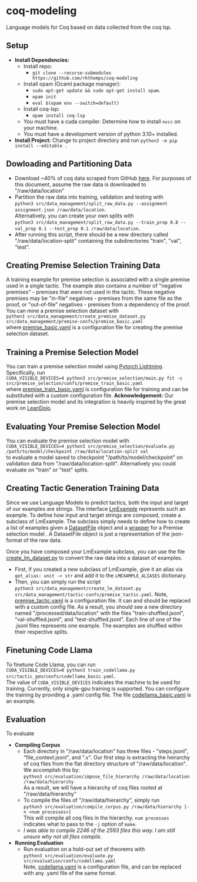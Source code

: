 # coq-modeling
Language models for Coq based on data collected from the coq lsp. 

## Setup
- **Install Dependencies:**
    - Install repo:
      - `git clone --recurse-submodules https://github.com/rkthomps/coq-modeling`
    - Install opam (Ocaml package manager):
      - `sudo apt-get update && sudo apt-get install opam`.
      - `opam init`
      - `eval $(opam env --switch=default)`
    - Install coq-lsp:
      - `opam install coq-lsp`
    - You must have a cuda compiler. Determine how to install `nvcc` on your machine.
    - You must have a development version of python 3.10+ installed. 
- **Install Project:** Change to project directory and run `python3 -m pip install --editable .`

## Dowloading and Partitioning Data
- Download ~40% of coq data scraped from GitHub [here](https://drive.google.com/file/d/17b85sftlgmQxqxFXZ7JPUOAfazaTROUw/view?usp=sharing). For purposes of this document, assume the raw data is downloaded to "/raw/data/location"
- Partition the raw data into training, validation and testing with\
  `python3 src/data_management/split_raw_data.py --assignment assignment.json /raw/data/location`.\
  Alternatively, you can create your own splits with\
  `python3 src/data_management/split_raw_data.py --train_prop 0.8 --val_prop 0.1 --test_prop 0.1 /raw/data/location`.
- After running this script, there should be a new directory called "/raw/data/location-split" containing the subdirectories "train", "val", "test".

## Creating Premise Selection Training Data
A training example for premise selection is associated with a single premise used in a single tactic. The example also contains a number of "negative premises" - premises that were not used in the tactic. These negative premises may be "in-file" negatives - premises from the same file as the proof, or "out-of-file" negatives - premises from a dependency of the proof. You can mine a premise selection dataset with\
`python3 src/data_management/create_premise_dataset.py src/data_management/premise-confs/premise_basic.yaml`\
where [premise_basic.yaml](src/data_management/premise_basic.yaml) is a configuration file for creating the premise selection dataset.

## Training a Premise Selection Model
You can train a premise selection model using [Pytorch Lightning](https://lightning.ai/). Specifically, run\
`CUDA_VISIBLE_DEVICES=4 python3 src/premise_selection/main.py fit -c src/premise_selection/confs/premise_train_basic.yaml`\
where [premise_train_basic.yaml](src/premise_selection/confs/premise_train_basic.yaml) is configuration file for training and can be substituted with a custom configuration file. 
**Acknowledgement:** Our premise selection model and its integration is heavily inspired by the great work on [LeanDojo](https://leandojo.org/).

## Evaluating Your Premise Selection Model
You can evaluate the premise selection model with\
`CUDA_VISIBLE_DEVICES=4 python3 src/premise_selection/evaluate.py /path/to/model/checkpoint /raw/data/location-split val`\
to evaluate a model saved to checkpoint "/path/to/model/checkpoint" on validation data from "/raw/data/location-split". Alternatively you could evaluate on "train" or "test" splits. 

## Creating Tactic Generation Training Data
Since we use Language Models to predict tactics, both the input and target of our examples are strings. The interface [LmExample](src/data_management/lm_example.py) represents such an example. To define how input and target strings are composed, create a subclass of LmExample. The subclass simply needs to define how to create a list of examples given a [DatasetFile](src/data_management/dataset_file.py) object and a [wrapper](src/model_deployment/premise_model_wrapper.py) for a Premise selection model . A DatasetFile object is just a representation of the json-format of the raw data. 

Once you have composed your LmExample subclass, you can use the file [create_lm_dataset.py](src/data_management/create_lm_dataset.py) to convert the raw data into a dataset of examples. 
- First, if you created a new subclass of LmExample, give it an alias via `get_alias: unit -> str` and add it to the `LMEXAMPLE_ALIASES` dictionary.
- Then, you can simply run the script\
  `python3 src/data_management/create_lm_dataset.py src/data_management/tactic-confs/premise_tactic.yaml`. Note, [premise_tactic.yaml](src/data_management/tactic-confs/premise_tactic.yaml) is a configuration file. It can and should be replaced with a custom config file. As a result, you should see a new directory named "/processed/data/location" with the files "train-shuffled.jsonl", "val-shuffled.jsonl", and "test-shuffled.jsonl". Each line of one of the .jsonl files represents one example. The examples are shuffled within their respective splits.


## Finetuning Code Llama
To finetune Code Llama, you can run\
`CUDA_VISIBLE_DEVICES=0 python3 train_codellama.py src/tactic_gen/confs/codellama_basic.yaml`.\
The value of `CUDA_VISIBLE_DEVICES` indicates the machine to be used for training. Currently, only single-gpu training is supported. You can configure the training by providing a .yaml config file. The file [codellama_basic.yaml](src/tactic_gen/confs/codellama_basic.yaml) is an example. 

## Evaluation
To evaluate 
- **Compiling Corpus**
  - Each directory in "/raw/data/location" has three files - "steps.jsonl", "file_context.jsonl", and "<file>.v". Our first step is extracting the heirarchy of coq files from the
    flat directory structure of "/raw/data/location". We accomplish this by:\
    `python3 src/evaluation/impose_file_hierarchy /raw/data/location /raw/data/hierarchy`\
    As a result, we will have a hierarchy of coq files rooted at "/raw/data/hierarchy"
  - To compile the files of "/raw/data/hierarchy", simply run\
    `python3 src/evaluation/compile_corpus.py /raw/data/hierarchy [-n <num processes>]`\
    This will compile all coq files in the hierarchy. `num processes` indicates what to pass to the `-j` option of `make`.
  - _I was able to compile 2246 of the 2593 files this way. I am still unsure why not all files compile._
- **Running Evaluation**
  - Run evaluation on a hold-out set of theorems with\
    `python3 src/evaluation/evaluate.py src/evaluation/confs/codellama.yaml`\
    Note, [codellama.yaml](src/evaluation/confs/codellama.yaml) is a configuration file, and can be replaced with any .yaml file of the same format. 
